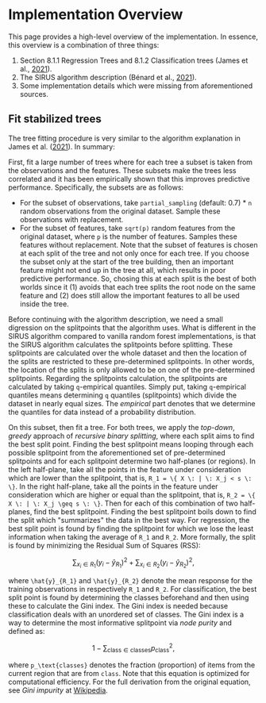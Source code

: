 # Implementation Overview

This page provides a high-level overview of the implementation.
In essence, this overview is a combination of three things:

1. Section 8.1.1 Regression Trees and 8.1.2 Classification trees (James et al., [2021](https://doi.org/10.1007/978-1-0716-1418-1)).
2. The SIRUS algorithm description (Bénard et al., [2021](http://proceedings.mlr.press/v130/benard21a.html)).
3. Some implementation details which were missing from aforementioned sources.

## Fit stabilized trees

The tree fitting procedure is very similar to the algorithm explanation in James et al. ([2021](https://doi.org/10.1007/978-1-0716-1418-1)).
In summary:

First, fit a large number of trees where for each tree a subset is taken from the observations and the features.
These subsets make the trees less correlated and it has been empirically shown that this improves predictive performance.
Specifically, the subsets are as follows:

- For the subset of observations, take `partial_sampling` (default: 0.7) * `n` random observations from the original dataset.
    Sample these observations with replacement.
- For the subset of features, take `sqrt(p)` random features from the original dataset, where `p` is the number of features.
    Samples these features without replacement.
    Note that the subset of features is chosen at each split of the tree and not only once for each tree.
    If you choose the subset only at the start of the tree building, then an important feature might not end up in the tree at all, which results in poor predictive performance.
    So, chosing this at each split is the best of both worlds since it (1) avoids that each tree splits the root node on the same feature and (2) does still allow the important features to all be used inside the tree.

Before continuing with the algorithm description, we need a small digression on the splitpoints that the algorithm uses.
What is different in the SIRUS algorithm compared to vanilla random forest implementations, is that the SIRUS algorithm calculates the splitpoints before splitting.
These splitpoints are calculated over the whole dataset and then the location of the splits are restricted to these pre-determined splitpoints.
In other words, the location of the splits is only allowed to be on one of the pre-determined splitpoints.
Regarding the splitpoints calculation, the splitpoints are calculated by taking `q`-empirical quantiles.
Simply put, taking `q`-empirical quantiles means determining `q` quantiles (splitpoints) which divide the dataset in nearly equal sizes.
The _empirical_ part denotes that we determine the quantiles for data instead of a probability distribution.

On this subset, then fit a tree.
For both trees, we apply the _top-down_, _greedy_ approach of _recursive binary splitting_, where each split aims to find the best split point.
Finding the best splitpoint means looping through each possible splitpoint from the aforementioned set of pre-determined splitpoints and for each splitpoint determine two half-planes (or regions).
In the left half-plane, take all the points in the feature under consideration which are lower than the splitpoint, that is,
`` R_1 = \{ X \: | \: X_j < s \: \} ``.
In the right half-plane, take all the points in the feature under consideration which are higher or equal than the splitpoint, that is,
`` R_2 = \{ X \: | \: X_j \geq s \: \} ``.
Then for each of this combination of two half-planes, find the best splitpoint.
Finding the best splitpoint boils down to find the split which "summarizes" the data in the best way.
For regression, the best split point is found by finding the splitpoint for which we lose the least information when taking the average of ``R_1`` and ``R_2``.
More formally, the split is found by minimizing the Residual Sum of Squares (RSS):

```math
\sum_{x_i \in R_1} (y_i - \hat{y}_{R_1})^2 + \sum_{x_i \in R_2} (y_i - \hat{y}_{R_2})^2,
```

where ``\hat{y}_{R_1}`` and ``\hat{y}_{R_2}`` denote the mean response for the training observations in respectively ``R_1`` and ``R_2``.
For classification, the best split point is found by determining the classes beforehand and then using these to calculate the Gini index.
The Gini index is needed because classification deals with an unordered set of classes.
The Gini index is a way to determine the most informative splitpoint via _node purity_ and defined as:

```math
1 - \sum_{\text{class} \in \text{classes}} p_{\text{class}}^2,
```

where ``p_\text{classes}`` denotes the fraction (proportion) of items from the current region that are from `class`.
Note that this equation is optimized for computational efficiency.
For the full derivation from the original equation, see _Gini impurity_ at [Wikipedia](https://en.wikipedia.org/wiki/Decision_tree_learning#Gini_impurity).
